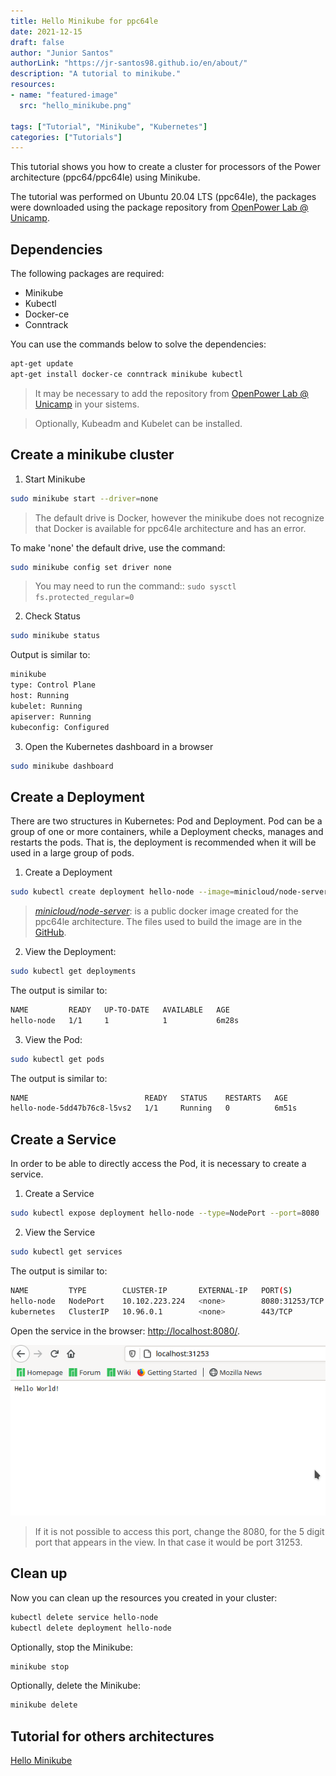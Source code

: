```yaml
---
title: Hello Minikube for ppc64le
date: 2021-12-15
draft: false
author: "Junior Santos"
authorLink: "https://jr-santos98.github.io/en/about/"
description: "A tutorial to minikube."
resources:
- name: "featured-image"
  src: "hello_minikube.png"

tags: ["Tutorial", "Minikube", "Kubernetes"]
categories: ["Tutorials"]
---
```


This tutorial shows you how to create a cluster for processors of the Power architecture (ppc64/ppc64le) using Minikube.

<!--more-->

The tutorial was performed on Ubuntu 20.04 LTS (ppc64le), the packages were downloaded using the package repository from [OpenPower Lab @ Unicamp](https://openpower.ic.unicamp.br/project/power-repository/).

## Dependencies

The following packages are required:
- Minikube
- Kubectl
- Docker-ce
- Conntrack

You can use the commands below to solve the dependencies:

```bash
apt-get update
apt-get install docker-ce conntrack minikube kubectl
```
> It may be necessary to add the repository from [OpenPower Lab @ Unicamp](https://openpower.ic.unicamp.br/project/power-repository/) in your sistems.

> Optionally, Kubeadm and Kubelet can be installed.

## Create a minikube cluster

1. Start Minikube

```bash
sudo minikube start --driver=none
```

> The default drive is Docker, however the minikube does not recognize that Docker is available for ppc64le architecture and has an error.

To make 'none' the default drive, use the command:

```bash
sudo minikube config set driver none
```

> You may need to run the command:: `sudo sysctl fs.protected_regular=0`

2. Check Status

```bash
sudo minikube status
```

Output is similar to:

```bash
minikube
type: Control Plane
host: Running
kubelet: Running
apiserver: Running
kubeconfig: Configured
```

3. Open the Kubernetes dashboard in a browser

```bash
sudo minikube dashboard
```

## Create a Deployment

There are two structures in Kubernetes: Pod and Deployment. Pod can be a group of one or more containers, while a Deployment checks, manages and restarts the pods. That is, the deployment is recommended when it will be used in a large group of pods.

1. Create a Deployment

```bash
sudo kubectl create deployment hello-node --image=minicloud/node-server
```

> *[minicloud/node-server](https://hub.docker.com/r/minicloud/node-server)*: is a public docker image created for the ppc64le architecture. The files used to build the image are in the [GitHub](https://github.com/Unicamp-OpenPower/nodeServer).

2. View the Deployment:

```bash
sudo kubectl get deployments
```

The output is similar to:

```bash
NAME         READY   UP-TO-DATE   AVAILABLE   AGE
hello-node   1/1     1            1           6m28s
```

3. View the Pod:

```bash
sudo kubectl get pods
```

The output is similar to:

```bash
NAME                          READY   STATUS    RESTARTS   AGE
hello-node-5dd47b76c8-l5vs2   1/1     Running   0          6m51s
```

## Create a Service

In order to be able to directly access the Pod, it is necessary to create a service.

1. Create a Service

```bash
sudo kubectl expose deployment hello-node --type=NodePort --port=8080
```

2. View the Service

```bash
sudo kubectl get services
```

The output is similar to:

```bash
NAME         TYPE        CLUSTER-IP       EXTERNAL-IP   PORT(S)          AGE
hello-node   NodePort    10.102.223.224   <none>        8080:31253/TCP   8s
kubernetes   ClusterIP   10.96.0.1        <none>        443/TCP          14m
```
Open the service in the browser: [http://localhost:8080/](http://localhost:8080/).

![Hello Minikube in browser](screenshot.png)

> If it is not possible to access this port, change the 8080, for the 5 digit port that appears in the view. In that case it would be port 31253.

## Clean up

Now you can clean up the resources you created in your cluster:

```bash
kubectl delete service hello-node
kubectl delete deployment hello-node
```

Optionally, stop the Minikube:

```bash
minikube stop
```

Optionally, delete the Minikube:

```bash
minikube delete
```

## Tutorial for others architectures

[Hello Minikube](https://kubernetes.io/docs/tutorials/hello-minikube/)

